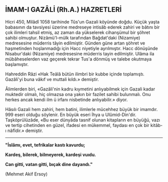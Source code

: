 ## İMAM-I GAZÂLİ (Rh.A.) HAZRETLERİ

Hicri 450, Milâdî 1058 tarihinde Tûs'un Ga­zali köyünde doğdu. Küçük yaşta babasının da tavsiyesi üzerine medreseye intisâb ederek zahiri ve bâtını bir çok ilimleri tahsil etmiş, az zaman da yükselerek cihanşümul bir şöhret sahibi ol­muştur. Nizâmü'l-mülk tarafından Bağdat'daki (Nizamiye) medresesine müderris tâyin edilmiş­tir. Günden güne artan şöhret ve haşmetinden hoşlanmadığı için Hacc niyetiyle ayrılmıştır. Hacc dönüşünde Nisabur'daki (Nizamiye) medresesine müderris tayin edilmiştir. Ulâma ila mübâheselerden vaz geçerek tekrar Tus'a dönmüş ve talebe okutmaya başlamıştır.

Hahreddin Râzi «Hak Teâlâ bütün ilimbri bir kubbe içinde toplamıştı. Gazâli'yi buna vâ­kıf ve muttali kıldı.» demiştir.

Âlimlerden biri, «Gazâli'nin kadru kıymetini anlıyabilmek için Gazali kadar muktedir ol­malı, hiç olmazsa ona yakın bir fazilet sahibi bulunmalı. Onu herkes ancak kendi ilm ü ir­fanı nisbetinde anlıyabilir.» diyor.

Hâsılı Gazali hem zahiri, hem batini, ilim­lerle mücehhez büyük bir imamdır. 999 eseri olduğu söylenir. En büyük eseri İhya u Ulûmid-Din'dir. Taşköprülüzâde, «Bu eser dünyâda tasnif olunan kitapların en büyüğü, vazı ve tertip cihetinden en güzel, ifadesi en mükemmel, faydası en çok bir kitâb-ı nâfîdir.» demiştir.

<hr>

**"İslâmı, evet, tefrikalar kastı kavurdu;**

**Kardeş, bilerek, bilmeyerek, kardeşi vuıdu.**

**Can gitti, vatan gitti, bıçak dine dayandı."**

(Mehmet Akif Ersoy)

